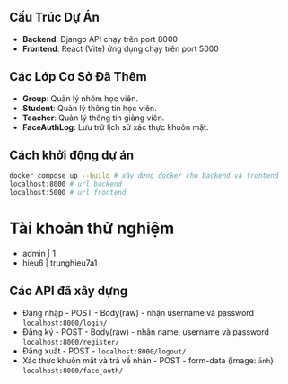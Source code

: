 ## Cấu Trúc Dự Án

- **Backend**: Django API chạy trên port 8000
- **Frontend**: React (Vite) ứng dụng chạy trên port 5000

## Các Lớp Cơ Sở Đã Thêm
- **Group**: Quản lý nhóm học viên.
- **Student**: Quản lý thông tin học viên.
- **Teacher**: Quản lý thông tin giảng viên.
- **FaceAuthLog**: Lưu trữ lịch sử xác thực khuôn mặt.

## Cách khởi động dự án
```bash
docker compose up --build # xây dựng docker cho backend và frontend
localhost:8000 # url backend
localhost:5000 # url frontend
```

# Tài khoản thử nghiệm
- admin | 1
- hieu6 | trunghieu7a1

## Các API đã xây dựng
- Đăng nhập - POST - Body(raw) - nhận username và password ```localhost:8000/login/```
- Đăng ký - POST - Body(raw) - nhận name, username và password ```localhost:8000/register/```
- Đăng xuất - POST - ```localhost:8000/logout/```
- Xác thực khuôn mặt và trả về nhãn - POST - form-data {image: `ảnh`} ```localhost:8000/face_auth/```
